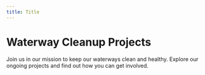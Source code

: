```yaml
---
title: Title
---
```


# Waterway Cleanup Projects

Join us in our mission to keep our waterways clean and healthy. Explore our ongoing projects and find out how you can get involved. 